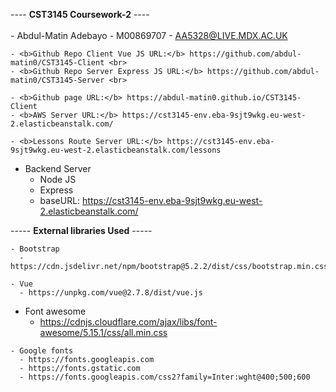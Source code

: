 ---- <b>CST3145 Coursework-2</b> ----
    <br> <br>
    - Abdul-Matin Adebayo - M00869707 - AA5328@LIVE.MDX.AC.UK
      
    - <b>Github Repo Client Vue JS URL:</b> https://github.com/abdul-matin0/CST3145-Client <br>
    - <b>Github Repo Server Express JS URL:</b> https://github.com/abdul-matin0/CST3145-Server <br>
    
    - <b>Github page URL:</b> https://abdul-matin0.github.io/CST3145-Client
    - <b>AWS Server URL:</b> https://cst3145-env.eba-9sjt9wkg.eu-west-2.elasticbeanstalk.com/
    
    - <b>Lessons Route Server URL:</b> https://cst3145-env.eba-9sjt9wkg.eu-west-2.elasticbeanstalk.com/lessons


- Backend Server
  - Node JS
  - Express
  - baseURL: https://cst3145-env.eba-9sjt9wkg.eu-west-2.elasticbeanstalk.com/
      
 ----- <b>External libraries Used</b> -----    
    
    - Bootstrap
      - https://cdn.jsdelivr.net/npm/bootstrap@5.2.2/dist/css/bootstrap.min.css
    
    - Vue
      - https://unpkg.com/vue@2.7.8/dist/vue.js
      
   - Font awesome
      - https://cdnjs.cloudflare.com/ajax/libs/font-awesome/5.15.1/css/all.min.css
      
      
    - Google fonts
      - https://fonts.googleapis.com
      - https://fonts.gstatic.com
      - https://fonts.googleapis.com/css2?family=Inter:wght@400;500;600
      
